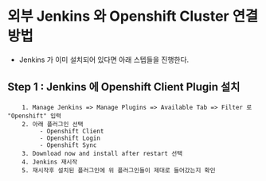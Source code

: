 # 외부 Jenkins 와 Openshift Cluster 연결 방법

- Jenkins 가 이미 설치되어 있다면 아래 스텝들을 진행한다.

## Step 1 : Jenkins 에 Openshift Client Plugin 설치

```console
	1. Manage Jenkins => Manage Plugins => Available Tab => Filter 로 "Openshift" 입력
	2. 아래 플러그인 선택
	     - Openshift Client
	     - Openshift Login
	     - Openshift Sync
	3. Download now and install after restart 선택
	4. Jenkins 재시작
	5. 재시작후 설치된 플러그인에 위 플러그인들이 제대로 들어갔는지 확인
```




